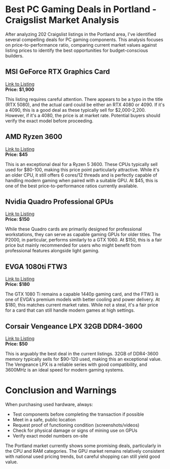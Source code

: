 # Best PC Gaming Deals in Portland - Craigslist Market Analysis

After analyzing 202 Craigslist listings in the Portland area, I've identified several compelling deals for PC gaming components. This analysis focuses on price-to-performance ratio, comparing current market values against listing prices to identify the best opportunities for budget-conscious builders.

## MSI GeForce RTX Graphics Card
[Link to Listing](https://portland.craigslist.org/clk/sop/d/vancouver-msi-gaming-geforce-rtx-gb/7824589189.html)  
**Price: $1,900**

This listing requires careful attention. There appears to be a typo in the title (RTX 5080), and the actual card could be either an RTX 4080 or 4090. If it's a 4090, this is a good deal as these typically sell for $2,000-2,200. However, if it's a 4080, the price is at market rate. Potential buyers should verify the exact model before proceeding.

## AMD Ryzen 3600
[Link to Listing](https://portland.craigslist.org/clk/sop/d/vancouver-amd-ryzen-3600/7811214123.html)  
**Price: $45**

This is an exceptional deal for a Ryzen 5 3600. These CPUs typically sell used for $80-100, making this price point particularly attractive. While it's an older CPU, it still offers 6 cores/12 threads and is perfectly capable of handling modern gaming when paired with a suitable GPU. At $45, this is one of the best price-to-performance ratios currently available.

## Nvidia Quadro Professional GPUs
[Link to Listing](https://portland.craigslist.org/clk/sop/d/vancouver-nvidia-quadro-p2000-p1000/7821341863.html)  
**Price: $150**

While these Quadro cards are primarily designed for professional workstations, they can serve as capable gaming GPUs for older titles. The P2000, in particular, performs similarly to a GTX 1060. At $150, this is a fair price but mainly recommended for users who might benefit from professional features alongside light gaming.

## EVGA 1080ti FTW3
[Link to Listing](https://portland.craigslist.org/clk/sop/d/battle-ground-evga-1080ti-ftw3-video/7816723664.html)  
**Price: $180**

The GTX 1080 Ti remains a capable 1440p gaming card, and the FTW3 is one of EVGA's premium models with better cooling and power delivery. At $180, this matches current market rates. While not a steal, it's a fair price for a card that can still handle modern games at high settings.

## Corsair Vengeance LPX 32GB DDR4-3600
[Link to Listing](https://portland.craigslist.org/clk/sop/d/kelso-32gb-ddr4-3600mhz-corsair/7818610302.html)  
**Price: $50**

This is arguably the best deal in the current listings. 32GB of DDR4-3600 memory typically sells for $90-120 used, making this an exceptional value. The Vengeance LPX is a reliable series with good compatibility, and 3600MHz is an ideal speed for modern gaming systems.

# Conclusion and Warnings

When purchasing used hardware, always:
- Test components before completing the transaction if possible
- Meet in a safe, public location
- Request proof of functioning condition (screenshots/videos)
- Check for physical damage or signs of mining use on GPUs
- Verify exact model numbers on-site

The Portland market currently shows some promising deals, particularly in the CPU and RAM categories. The GPU market remains relatively consistent with national used pricing trends, but careful shopping can still yield good value.